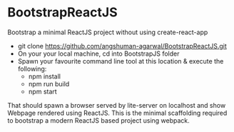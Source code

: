 # BootstrapReactJS
Bootstrap a minimal ReactJS project without using create-react-app

- git clone https://github.com/angshuman-agarwal/BootstrapReactJS.git 
- On your your local machine, cd into BootstrapJS folder
- Spawn your favourite command line tool at this location & execute the following:
  - npm install
  - npm run build
  - npm start

That should spawn a browser served by lite-server on localhost and show Webpage rendered using ReactJS. 
This is the minimal scaffolding required to bootstrap a modern ReactJS based project using webpack.
